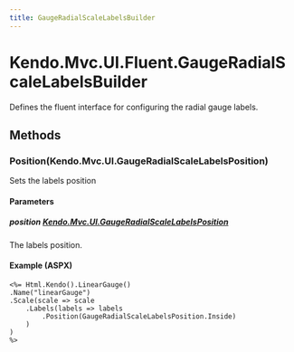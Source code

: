 ```yaml
---
title: GaugeRadialScaleLabelsBuilder
---
```


# Kendo.Mvc.UI.Fluent.GaugeRadialScaleLabelsBuilder
Defines the fluent interface for configuring the radial gauge labels.




## Methods


### Position(Kendo.Mvc.UI.GaugeRadialScaleLabelsPosition)
Sets the labels position


#### Parameters

##### position [Kendo.Mvc.UI.GaugeRadialScaleLabelsPosition](/api/wrappers/aspnet-mvc/Kendo.Mvc.UI/GaugeRadialScaleLabelsPosition)
The labels position.




#### Example (ASPX)
    <%= Html.Kendo().LinearGauge()
    .Name("linearGauge")
    .Scale(scale => scale
        .Labels(labels => labels
            .Position(GaugeRadialScaleLabelsPosition.Inside)
        )
    )
    %>



